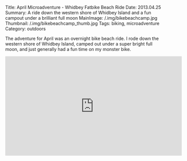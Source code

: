 Title: April Microadventure - Whidbey Fatbike Beach Ride
Date: 2013.04.25
Summary: A ride down the western shore of Whidbey Island and a fun campout under a brilliant full moon
MainImage: /.img/bikebeachcamp.jpg
Thumbnail: /.img/bikebeachcamp_thumb.jpg
Tags: biking, microadventure
Category: outdoors

The adventure for April was an overnight bike beach ride. I rode down the western shore of Whidbey Island, camped out under a super bright full moon, and just generally had a fun time on my monster bike.

<p>
<iframe width="560" height="315" src="https://www.youtube.com/embed/8hx_Hbw4qo0?rel=0" frameborder="0" allow="accelerometer; autoplay; encrypted-media; gyroscope; picture-in-picture" allowfullscreen></iframe>
</p>
